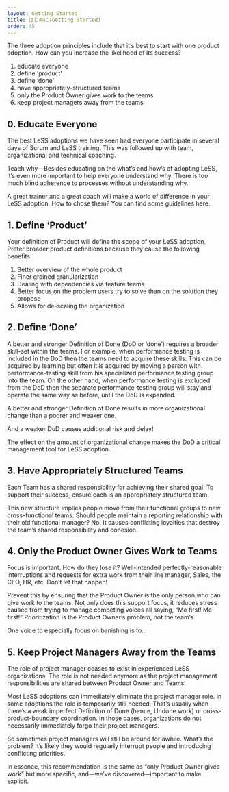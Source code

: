 ```yaml
---
layout: Getting Started
title: はじめに(Getting Started)
order: 45
---
```



The three adoption principles include that it’s best to start with one product adoption. How can you increase the likelihood of its success?

1. educate everyone
2. define ‘product’
3. define ‘done’
4. have appropriately-structured teams
5. only the Product Owner gives work to the teams
6. keep project managers away from the teams

## 0. Educate Everyone

The best LeSS adoptions we have seen had everyone participate in several days of Scrum and LeSS training. This was followed up with team, organizational and technical coaching.

Teach why—Besides educating on the what’s and how’s of adopting LeSS, it’s even more important to help everyone understand why. There is too much blind adherence to processes without understanding why.

A great trainer and a great coach will make a world of difference in your LeSS adoption. How to chose them? You can find some guidelines here.

## 1. Define ‘Product’

Your definition of Product will define the scope of your LeSS adoption. Prefer broader product definitions because they cause the following benefits:

1. Better overview of the whole product
2. Finer grained granularization
3. Dealing with dependencies via feature teams
4. Better focus on the problem users try to solve than on the solution they propose
5. Allows for de-scaling the organization

## 2. Define ‘Done’

A better and stronger Definition of Done (DoD or ‘done’) requires a broader skill-set within the teams. For example, when performance testing is included in the DoD then the teams need to acquire these skills. This can be acquired by learning but often it is acquired by moving a person with performance-testing skill from his specialized performance testing group into the team. On the other hand, when performance testing is excluded from the DoD then the separate performance-testing group will stay and operate the same way as before, until the DoD is expanded.

A better and stronger Definition of Done results in more organizational change than a poorer and weaker one.

And a weaker DoD causes additional risk and delay!

The effect on the amount of organizational change makes the DoD a critical management tool for LeSS adoption.

## 3. Have Appropriately Structured Teams

Each Team has a shared responsibility for achieving their shared goal. To support their success, ensure each is an appropriately structured team.

This new structure implies people move from their functional groups to new cross-functional teams. Should people maintain a reporting relationship with their old functional manager? No. It causes conflicting loyalties that destroy the team’s shared responsibility and cohesion.

## 4. Only the Product Owner Gives Work to Teams

Focus is important. How do they lose it? Well-intended perfectly-reasonable interruptions and requests for extra work from their line manager, Sales, the CEO, HR, etc. Don’t let that happen!

Prevent this by ensuring that the Product Owner is the only person who can give work to the teams. Not only does this support focus, it reduces stress caused from trying to manage competing voices all saying, “Me first! Me first!” Prioritization is the Product Owner’s problem, not the team’s.

One voice to especially focus on banishing is to…

## 5. Keep Project Managers Away from the Teams

The role of project manager ceases to exist in experienced LeSS organizations. The role is not needed anymore as the project management responsibilities are shared between Product Owner and Teams.

Most LeSS adoptions can immediately eliminate the project manager role. In some adoptions the role is temporarily still needed. That’s usually when there’s a weak imperfect Definition of Done (hence, Undone work) or cross-product-boundary coordination. In those cases, organizations do not necessarily immediately forgo their project managers.

So sometimes project managers will still be around for awhile. What’s the problem? It’s likely they would regularly interrupt people and introducing conflicting priorities.

In essence, this recommendation is the same as “only Product Owner gives work” but more specific, and—we’ve discovered—important to make explicit.
